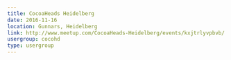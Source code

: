 ```yaml
---
title: CocoaHeads Heidelberg
date: 2016-11-16
location: Gunnars, Heidelberg
link: http://www.meetup.com/CocoaHeads-Heidelberg/events/kxjtrlyvpbvb/
usergroup: cocohd
type: usergroup
---
```

